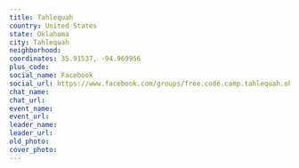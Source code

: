 ```yaml
---
title: Tahlequah
country: United States
state: Oklahoma
city: Tahlequah
neighborhood: 
coordinates: 35.91537, -94.969956
plus_code:
social_name: Facebook
social_url: https://www.facebook.com/groups/free.code.camp.tahlequah.ok
chat_name:
chat_url:
event_name:
event_url:
leader_name:
leader_url:
old_photo: 
cover_photo:
---
```

